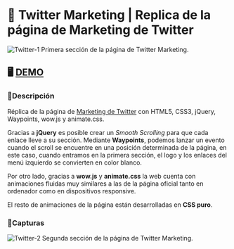 # 🧠 Twitter Marketing | Replica de la página de Marketing de Twitter

![Twitter-1](https://user-images.githubusercontent.com/61853278/78056535-9b34e100-7385-11ea-90a6-5ab5b8b1b929.jpg)
Primera sección de la página de Twitter Marketing.

## 🖥 [DEMO](https://twittermarketing.netlify.com)

### 📖Descripción 

Réplica de la página de [Marketing de Twitter](https://marketing.twitter.com/na/en/culture-and-conversations#/) con HTML5, CSS3, jQuery, Waypoints, wow.js y animate.css.

Gracias a **jQuery** es posible crear un *Smooth Scrolling* para que cada enlace lleve a su sección. Mediante **Waypoints**, podemos lanzar un evento cuando el scroll se encuentre en una posición determinada de la página, en este caso, cuando entramos en la primera sección, el logo y los enlaces del menú izquierdo se convierten en color blanco.

Por otro lado, gracias a **wow.js** y **animate.css** la web cuenta con animaciones fluidas muy similares a las de la página oficial tanto en ordenador como en dispositivos responsive.

El resto de animaciones de la página están desarrolladas en **CSS puro**.

### 📸Capturas

![Twitter-2](https://user-images.githubusercontent.com/61853278/78056539-9c660e00-7385-11ea-93f6-d8c3f420f90f.jpg)
Segunda sección de la página de Twitter Marketing.

